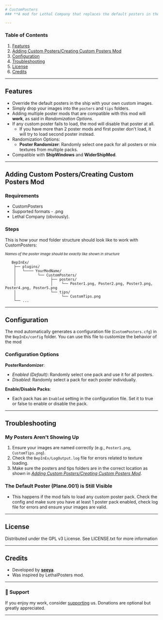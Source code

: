 ```yaml
---
# CustomPosters
### **A mod for Lethal Company that replaces the default posters in the ship with custom posters. You can add your own images to create a personalized experience!**

---
```


### Table of Contents

1. [Features](https://github.com/se3ya/CustomPosters?tab=readme-ov-file#features)
2. [Adding Custom Posters/Creating Custom Posters Mod](https://github.com/se3ya/CustomPosters?tab=readme-ov-file#adding-custom-posterscreating-custom-posters-mod)
3. [Configuration](https://github.com/se3ya/CustomPosters?tab=readme-ov-file#configuration)
4. [Troubleshooting](https://github.com/se3ya/CustomPosters?tab=readme-ov-file#troubleshooting)
5. [License](https://github.com/se3ya/CustomPosters?tab=readme-ov-file#license)
6. [Credits](https://github.com/se3ya/CustomPosters?tab=readme-ov-file#credits)
   
---

## Features

- Override the default posters in the ship with your own custom images.
- Simply drop your images into the `posters` and `tips` folders.
- Adding multiple poster mods that are compatible with this mod will __work__, as said in *Randomization Options*.
- If any custom poster fails to load, the mod will disable that poster at all.
  - If you have more than 2 poster mods and first poster don't load, it will try to load second poster instead.
- Randomization Options:
  - **Poster Randomizer**: Randomly select one pack for all posters or mix textures from multiple packs.
- Compatible with **ShipWindows** and **WiderShipMod**.

---

## Adding Custom Posters/Creating Custom Posters Mod
### Requirements
- CustomPosters
- Supported formats - .png
- Lethal Company (obviously).
### Steps
This is how your mod folder structure should look like to work with CustomPosters:
_<p><small>Names of the poster image should be exactly like shown in structure</small></p>_



   
       BepInEx/
        ├── plugins/
        │   └──── YourModName/
        │          └── CustomPosters/
        │                ├── posters/
        │                │    └── Poster1.png, Poster2.png, Poster3.png, Poster4.png, Poster5.png
        │                └── tips/
        │                     └── CustomTips.png
        └── ...                  
---

## Configuration
The mod automatically generates a configuration file (`CustomPosters.cfg`) in the `BepInEx/config` folder. You can use this file to customize the behavior of the mod

### Configuration Options

**PosterRandomizer**:
- *Enabled (Default)*: Randomly select one pack and use it for all posters.
- *Disabled*: Randomly select a pack for each poster individually.
  
**Enable/Disable Packs**:
- Each pack has an `Enabled` setting in the configuration file. Set it to true or false to enable or disable the pack.

---

## Troubleshooting
### My Posters Aren't Showing Up
1. Ensure your images are named correctly (e.g., `Poster1.png`, `CustomTips.png`).
2. Check the `BepInEx/LogOutput.log` file for errors related to texture loading.
3. Make sure the posters and tips folders are in the correct location as shown in *[Adding Custom Posters/Creating Custom Posters Mod](https://github.com/se3ya/CustomPosters?tab=readme-ov-file#adding-custom-posterscreating-custom-posters-mod)*.

### The Default Poster (Plane.001) is Still Visible
- This happens if the mod fails to load any custom poster pack. Check the config and make sure you have at least 1 poster pack enabled, check log file for errors and ensure your images are valid.

---

## License
Distributed under the GPL v3 License. See LICENSE.txt for more information

---

## Credits

- Developed by **[seeya](https://thunderstore.io/c/lethal-company/p/seechela/)**.
- Was inspired by LethalPosters mod.

---
### 💖 Support
If you enjoy my work, consider [supporting](https://www.buymeacoffee.com/see_ya) us. Donations are optional but greatly appreciated.

---
